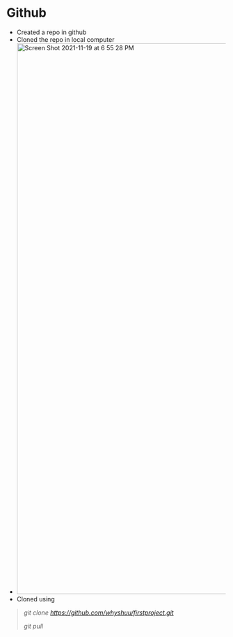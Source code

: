 # Github

- Created a repo in github
- Cloned the repo in local computer
- <img width="1263" alt="Screen Shot 2021-11-19 at 6 55 28 PM" src="https://user-images.githubusercontent.com/94725289/142708383-d42158e0-f36e-47b4-89c4-a2150b9b3819.png">
- Cloned using 
> _git clone https://github.com/whyshuu/firstproject.git_
> 
> _git pull_
